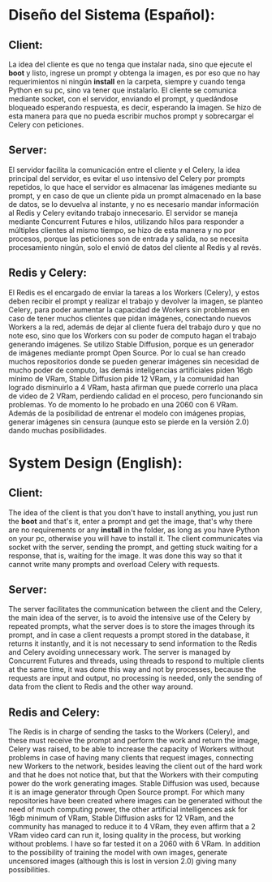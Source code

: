 # Diseño del Sistema (Español):
## Client:
La idea del cliente es que no tenga que instalar nada, sino que ejecute el **boot** y listo, ingrese un prompt y obtenga la imagen, es por eso que no hay requerimientos ni ningún **install** en la carpeta, siempre y cuando tenga Python en su pc, sino va tener que instalarlo.
El cliente se comunica mediante socket, con el servidor, enviando el prompt, y quedándose bloqueado esperando respuesta, es decir, esperando la imagen. Se hizo de esta manera para que no pueda escribir muchos prompt y sobrecargar el Celery con peticiones.

## Server:
El servidor facilita la comunicación entre el cliente y el Celery, la idea principal del servidor, es evitar el uso intensivo del Celery por prompts repetidos, lo que hace el servidor es almacenar las imágenes mediante su prompt, y en caso de que un cliente pida un prompt almacenado en la base de datos, se lo devuelva al instante, y no es necesario mandar información al Redis y Celery evitando trabajo innecesario.
El servidor se maneja mediante Concurrent Futures e hilos, utilizando hilos para responder a múltiples clientes al mismo tiempo, se hizo de esta manera y no por procesos, porque las peticiones son de entrada y salida, no se necesita procesamiento ningún, solo el envió de datos del cliente al Redis y al revés.

## Redis y Celery:
El Redis es el encargado de enviar la tareas a los Workers (Celery), y estos deben recibir el prompt y realizar el trabajo y devolver la imagen, se planteo Celery, para poder aumentar la capacidad de Workers sin problemas en caso de tener muchos clientes que pidan imágenes, conectando nuevos Workers a la red, además de dejar al cliente fuera del trabajo duro y que no note eso, sino que los Workers con su poder de computo hagan el trabajo generando imágenes.
Se utilizo Stable Diffusion, porque es un generador de imágenes mediante prompt Open Source. Por lo cual se han creado muchos repositorios donde se pueden generar imágenes sin necesidad de mucho poder de computo, las demás inteligencias artificiales piden 16gb mínimo de VRam, Stable Diffusion pide 12 VRam, y la comunidad han logrado disminuirlo a 4 VRam, hasta afirman que puede correrlo una placa de video de 2 VRam, perdiendo calidad en el proceso, pero funcionando sin problemas. Yo de momento lo he probado en una 2060 con 6 VRam. Además de la posibilidad de entrenar el modelo con imágenes propias, generar imágenes sin censura (aunque esto se pierde en la versión 2.0) dando muchas posibilidades.

# System Design (English):
## Client:
The idea of the client is that you don't have to install anything, you just run the **boot** and that's it, enter a prompt and get the image, that's why there are no requirements or any **install** in the folder, as long as you have Python on your pc, otherwise you will have to install it.
The client communicates via socket with the server, sending the prompt, and getting stuck waiting for a response, that is, waiting for the image. It was done this way so that it cannot write many prompts and overload Celery with requests.

## Server:
The server facilitates the communication between the client and the Celery, the main idea of the server, is to avoid the intensive use of the Celery by repeated prompts, what the server does is to store the images through its prompt, and in case a client requests a prompt stored in the database, it returns it instantly, and it is not necessary to send information to the Redis and Celery avoiding unnecessary work.
The server is managed by Concurrent Futures and threads, using threads to respond to multiple clients at the same time, it was done this way and not by processes, because the requests are input and output, no processing is needed, only the sending of data from the client to Redis and the other way around.

## Redis and Celery:
The Redis is in charge of sending the tasks to the Workers (Celery), and these must receive the prompt and perform the work and return the image, Celery was raised, to be able to increase the capacity of Workers without problems in case of having many clients that request images, connecting new Workers to the network, besides leaving the client out of the hard work and that he does not notice that, but that the Workers with their computing power do the work generating images.
Stable Diffusion was used, because it is an image generator through Open Source prompt. For which many repositories have been created where images can be generated without the need of much computing power, the other artificial intelligences ask for 16gb minimum of VRam, Stable Diffusion asks for 12 VRam, and the community has managed to reduce it to 4 VRam, they even affirm that a 2 VRam video card can run it, losing quality in the process, but working without problems. I have so far tested it on a 2060 with 6 VRam. In addition to the possibility of training the model with own images, generate uncensored images (although this is lost in version 2.0) giving many possibilities.

